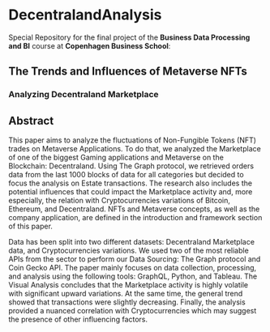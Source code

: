 # DecentralandAnalysis

Special Repository for the final project of the **Business Data Processing and BI** course at **Copenhagen Business School**: 

## **The Trends and Influences of Metaverse NFTs**

### **Analyzing Decentraland Marketplace**

## **Abstract**

This paper aims to analyze the fluctuations of Non-Fungible Tokens (NFT) trades on Metaverse Applications. To do that, we analyzed the Marketplace of one of the biggest Gaming applications and Metaverse on the Blockchain: Decentraland. Using The Graph protocol, we retrieved orders data from the last 1000 blocks of data for all categories but decided to focus the analysis on Estate transactions. The research also includes the potential influences that could impact the Marketplace activity and, more especially, the relation with Cryptocurrencies variations of Bitcoin, Ethereum, and Decentraland. NFTs and Metaverse concepts, as well as the company application,  are defined in the introduction and framework section of this paper. 

Data has been split into two different datasets: Decentraland Marketplace data, and Cryptocurrencies variations. We used two of the most reliable APIs from the sector to perform our Data Sourcing: The Graph protocol and Coin Gecko API. The paper mainly focuses on data collection, processing, and analysis using the following tools: GraphQL, Python, and Tableau. The Visual Analysis concludes that the Marketplace activity is highly volatile with significant upward variations. At the same time, the general trend showed that transactions were slightly decreasing. Finally, the analysis provided a nuanced correlation with Cryptocurrencies which may suggest the presence of other influencing factors. 
